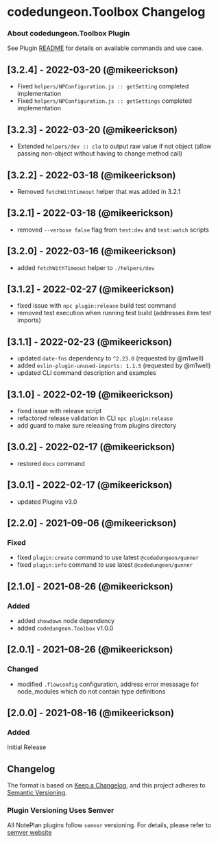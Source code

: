 # codedungeon.Toolbox Changelog

### About codedungeon.Toolbox Plugin

See Plugin [README](https://github.com/NotePlan/plugins/blob/main/codedungeon.Toolbox/README.md) for details on available commands and use case.

## [3.2.4] - 2022-03-20 (@mikeerickson)

- Fixed `helpers/NPConfiguration.js :: getSetting` completed implementation
- Fixed `helpers/NPConfiguration.js :: getSettings` completed implementation

## [3.2.3] - 2022-03-20 (@mikeerickson)

- Extended `helpers/dev :: clo` to output raw value if not object (allow passing non-object without having to change method call)

## [3.2.2] - 2022-03-18 (@mikeerickson)

- Removed `fetchWithTimeout` helper that was added in 3.2.1

## [3.2.1] - 2022-03-18 (@mikeerickson)

- removed `--verbose false` flag from `test:dev` and `test:watch` scripts

## [3.2.0] - 2022-03-16 (@mikeerickson)

- added `fetchWithTimeout` helper to `./helpers/dev`

## [3.1.2] - 2022-02-27 (@mikeerickson)
- fixed issue with `npc plugin:release` build test command
- removed test execution when running test build (addresses item test imports)

## [3.1.1] - 2022-02-23 (@mikeerickson)
- updated `date-fns` dependency to `^2.23.0` (requested by @m1well)
- added `eslin-plugin-unused-imports: 1.1.5` (requested by @m1well)
- updated CLI command description and examples

## [3.1.0] - 2022-02-19 (@mikeerickson)
- fixed issue with release script
- refactored release validation in CLI `npc plugin:release`
- add guard to make sure releasing from plugins directory

## [3.0.2] - 2022-02-17 (@mikeerickson)
- restored `docs` command

## [3.0.1] - 2022-02-17 (@mikeerickson)
- updated Plugins v3.0

## [2.2.0] - 2021-09-06 (@mikeerickson)

### Fixed
- fixed `plugin:create` command to use latest `@codedungeon/gunner`
- fixed `plugin:info` command to use latest `@codedungeon/gunner`

## [2.1.0] - 2021-08-26 (@mikeerickson)

### Added
- added `showdown` node dependency
- added `codedungeon.Toolbox` v1.0.0

## [2.0.1] - 2021-08-26 (@mikeerickson)

### Changed
- modified `.flowconfig` configuration, address error messsage for node_modules which do not contain type definitions

## [2.0.0] - 2021-08-16 (@mikeerickson)

### Added
Initial Release

## Changelog
The format is based on [Keep a Changelog](https://keepachangelog.com/en/1.0.0/),
and this project adheres to [Semantic Versioning](https://semver.org/spec/v2.0.0.html).

### Plugin Versioning Uses Semver
All NotePlan plugins follow `semver` versioning. For details, please refer to [semver website](https://semver.org/)
